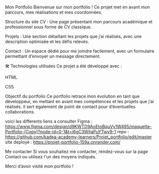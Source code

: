  Mon Portfolio
Bienvenue sur mon portfolio ! Ce projet met en avant mon parcours, mes réalisations et mes coordonnées.

Structure du site
 CV : Une page présentant mon parcours académique et professionnel sous forme de CV classique.

Projets : Une section détaillant les projets que j’ai réalisés, avec une description optimisée et les défis relevés.

Contact : Un espace dédié pour me joindre facilement, avec un formulaire permettant d’envoyer un message directement.

🛠 Technologies utilisées
Ce projet a été développé avec :

HTML

CSS

Objectif du portfolio
Ce portfolio retrace mon évolution en tant que développeur, en mettant en avant mes compétences et les projets que j’ai réalisés. Il sert également de point de contact pour d’éventuelles collaborations.

voici les differents liens a consulter 
Figma : https://www.figma.com/design/d9KWTD9AoEtoBquVy1W495/maquette-Portfolio-(Copy)?node-id=0-1&t=i6gC3WitaPuYTwv9-1
repo : https://github.com/kadea-academy-learners/Projet_portfolio/edit/master
site deployé : https://projet-portfolio-159a.onrender.com/

Me contacter
Si vous souhaitez me contacter, rendez-vous sur la page Contact ou utilisez l'un des moyens indiqués.

Merci d’avoir visité mon portfolio !

